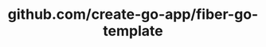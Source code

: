 ---
layout: post
title: github.com/create-go-app/fiber-go-template
categories: link
tags: [انگلیسی, گیت‌هاب, برنامه‌نویسی]
---